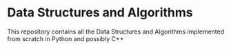 # Data Structures and Algorithms
This repository contains all the Data Structures and Algorithms implemented from scratch in Python and possibly C++
